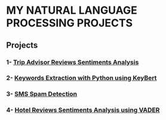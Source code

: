 # MY NATURAL LANGUAGE PROCESSING PROJECTS

## Projects

### 1- <a href="https://github.com/omjiverma/My-NLP-Projects/tree/main/TripAdvisor-Reviews-Sentiments-Analysis">Trip Advisor Reviews Sentiments Analysis</a>

### 2- <a href="https://github.com/omjiverma/My-NLP-Projects/blob/main/Keyword_Extraction_with_Python_KeyBert.ipynb">Keywords Extraction with Python using KeyBert</a>

### 3- <a href="https://github.com/omjiverma/My-NLP-Projects/tree/main/SMS-Spam-Detection">SMS Spam Detection</a>

### 4- <a href="https://github.com/omjiverma/My-NLP-Projects/tree/main/Hotel-Reviews-Sentiments-Analysis">Hotel Reviews Sentiments Analysis using VADER</a>

